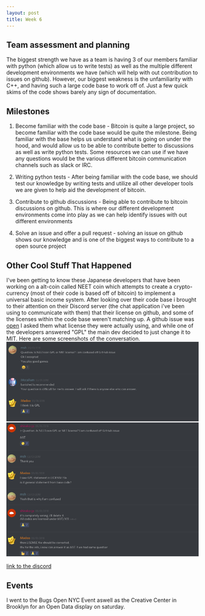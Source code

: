 ```yaml
---
layout: post
title: Week 6
---
```


## Team assessment and planning
The biggest strength we have as a team is having 3 of our members familiar with python (which allow us to write tests) as well as the multiple different development environments we have (which will help with out contribution to issues on github). However, our biggest weakness is the unfamiliarity with C++, and having such a large code base to work off of. Just a few quick skims of the code shows barely any sign of documentation.

## Milestones
1. Become familiar with the code base - Bitcoin is quite a large project, so become familiar with the code base would be quite the milestone. Being familiar with the base helps us understand what is going on under the hood, and would allow us to be able to contribute better to discussions as well as write python tests. Some resources we can use if we have any questions would be the various different bitcoin communication channels such as slack or IRC.

2. Writing python tests - After being familiar with the code base, we should test our knowledge by writing tests and utilize all other developer tools we are given to help aid the development of bitcoin.

3. Contribute to github discussions - Being able to contribute to bitcoin discussions on github. This is where our different development environments come into play as we can help identify issues with out different environments

4. Solve an issue and offer a pull request - solving an issue on github shows our knowledge and is one of the biggest ways to contribute to a open source project

## Other Cool Stuff That Happened
I've been getting to know these Japanese developers that have been working on a alt-coin called NEET coin which attempts to create a crypto-currency (most of their code is based off of bitcoin) to implement a universal basic income system. After looking over their code base i brought to their attention on their Discord server (the chat application i've been using to communicate with them) that their license on github, and some of the licenses within the code base weren't matching up. A github issue was [open](https://github.com/NEETCOINTeam/NEETCOIN/issues/5) I asked them what license they were actually using, and while one of the developers answered "GPL" the main dev decided to just change it to MIT. 
Here are some screenshots of the conversation.
![screenshot 1](images/Selection_001.png)
![screenshot 2](images/Selection_002.png)

[link to the discord](https://discord.gg/wWG4AzV)


## Events
I went to the Bugs Open NYC Event aswell as the Creative Center in Brooklyn for an Open Data display on saturday.

